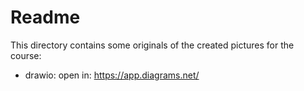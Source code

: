 # Readme 

This directory contains some originals of the created pictures for the course: 

- drawio: open in: https://app.diagrams.net/
